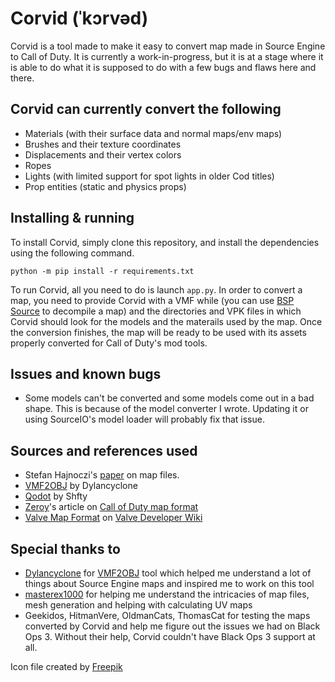 # Corvid (ˈkɔrvəd)
Corvid is a tool made to make it easy to convert map made in Source Engine to Call of Duty. It is currently a work-in-progress, but it is at a stage where it is able to do what it is supposed to do with a few bugs and flaws here and there.

## Corvid can currently convert the following
- Materials (with their surface data and normal maps/env maps)
- Brushes and their texture coordinates
- Displacements and their vertex colors
- Ropes
- Lights (with limited support for spot lights in older Cod titles)
- Prop entities (static and physics props)

## Installing & running
To install Corvid, simply clone this repository, and install the dependencies using the following command.

```
python -m pip install -r requirements.txt
```
To run Corvid, all you need to do is launch `app.py`. In order to convert a map, you need to provide Corvid with a VMF while (you can use [BSP Source](https://github.com/ata4/bspsrc/releases) to decompile a map) and the directories and VPK files in which Corvid should look for the models and the materails used by the map. Once the conversion finishes, the map will be ready to be used with its assets properly converted for Call of Duty's mod tools.

## Issues and known bugs
- Some models can't be converted and some models come out in a bad shape. This is because of the model converter I wrote. Updating it or using SourceIO's model loader will probably fix that issue.

## Sources and references used
- Stefan Hajnoczi's [paper](https://github.com/stefanha/map-files/blob/master/MAPFiles.pdf) on map files.
- [VMF2OBJ](https://github.com/Dylancyclone/VMF2OBJ) by Dylancyclone
- [Qodot](https://github.com/Shfty/qodot-plugin) by Shfty
- [Zeroy](https://zeroy.com)'s article on [Call of Duty map format](https://wiki.zeroy.com/index.php?title=Call_of_Duty_4:_.MAP_file_structure)
- [Valve Map Format](https://developer.valvesoftware.com/wiki/Valve_Map_Format) on [Valve Developer Wiki](https://developer.valvesoftware.com/)

## Special thanks to
- [Dylancyclone](https://github.com/Dylancyclone) for [VMF2OBJ](https://github.com/Dylancyclone/VMF2OBJ) tool which helped me understand a lot of things about Source Engine maps and inspired me to work on this tool
- [masterex1000](https://github.com/masterex1000) for helping me understand the intricacies of map files, mesh generation and helping with calculating UV maps
- Geekidos, HitmanVere, OldmanCats, ThomasCat for testing the maps converted by Corvid and help me figure out the issues we had on Black Ops 3. Without their help, Corvid couldn't have Black Ops 3 support at all.

Icon file created by [Freepik](https://www.flaticon.com/authors/freepik)